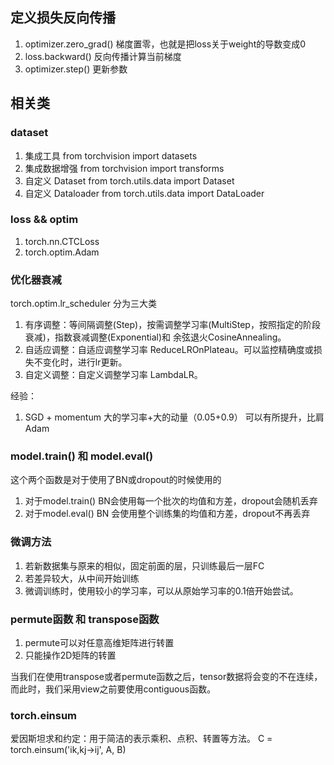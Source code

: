 ## 定义损失反向传播
1. optimizer.zero_grad()  梯度置零，也就是把loss关于weight的导数变成0
2. loss.backward()  反向传播计算当前梯度
3. optimizer.step()  更新参数

## 相关类
### dataset
1. 集成工具 from torchvision import datasets   
2. 集成数据增强 from torchvision import transforms
3. 自定义 Dataset    from torch.utils.data import Dataset
4. 自定义 Dataloader from torch.utils.data import DataLoader

### loss && optim
1. torch.nn.CTCLoss
2. torch.optim.Adam

### 优化器衰减
torch.optim.lr_scheduler 分为三大类
1. 有序调整：等间隔调整(Step)，按需调整学习率(MultiStep，按照指定的阶段衰减)，指数衰减调整(Exponential)和 余弦退火CosineAnnealing。
2. 自适应调整：自适应调整学习率 ReduceLROnPlateau。可以监控精确度或损失不变化时，进行lr更新。
3. 自定义调整：自定义调整学习率 LambdaLR。

经验：
1. SGD + momentum 大的学习率+大的动量（0.05+0.9）  可以有所提升，比肩Adam

### model.train() 和 model.eval()
这个两个函数是对于使用了BN或dropout的时候使用的
1. 对于model.train()  BN会使用每一个批次的均值和方差，dropout会随机丢弃
2. 对于model.eval() BN 会使用整个训练集的均值和方差，dropout不再丢弃

### 微调方法
1. 若新数据集与原来的相似，固定前面的层，只训练最后一层FC
2. 若差异较大，从中间开始训练
3. 微调训练时，使用较小的学习率，可以从原始学习率的0.1倍开始尝试。

### permute函数 和 transpose函数
1. permute可以对任意高维矩阵进行转置
2. 只能操作2D矩阵的转置

当我们在使用transpose或者permute函数之后，tensor数据将会变的不在连续，而此时，我们采用view之前要使用contiguous函数。

### torch.einsum
爱因斯坦求和约定：用于简洁的表示乘积、点积、转置等方法。  C = torch.einsum('ik,kj->ij', A, B)


